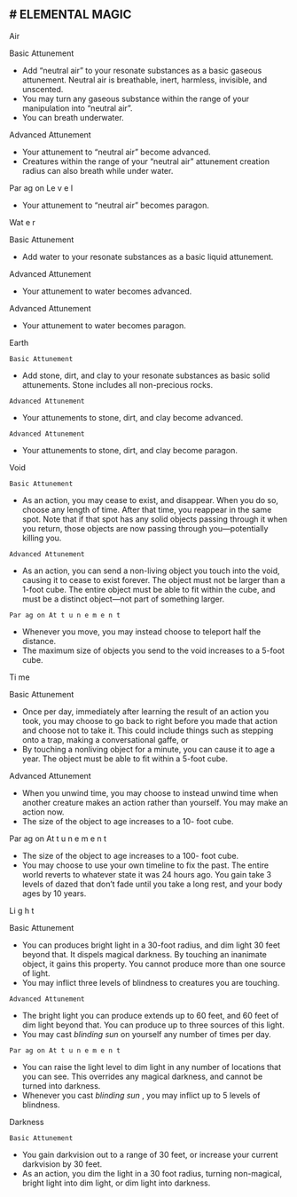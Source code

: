 ## # ELEMENTAL MAGIC

Air

Basic Attunement

- Add “neutral air” to your resonate substances
  as a basic gaseous attunement. Neutral air is
  breathable, inert, harmless, invisible, and
  unscented.
- You may turn any gaseous substance within the
  range of your manipulation into “neutral air”.
- You can breath underwater.

Advanced Attunement

- Your attunement to “neutral air” become
  advanced.
- Creatures within the range of your “neutral air”
  attunement creation radius can also breath while
  under water.

Par ag on Le v e l

- Your attunement to “neutral air” becomes
  paragon.

Wat e r

Basic Attunement

- Add water to your resonate substances as a
  basic liquid attunement.

Advanced Attunement

- Your attunement to water becomes advanced.

Advanced Attunement

- Your attunement to water becomes paragon.

Earth

```
Basic Attunement
```

- Add stone, dirt, and clay to your resonate
  substances as basic solid attunements. Stone
  includes all non-precious rocks.

```
Advanced Attunement
```

- Your attunements to stone, dirt, and clay
  become advanced.

```
Advanced Attunement
```

- Your attunements to stone, dirt, and clay
  become paragon.

Void

```
Basic Attunement
```

- As an action, you may cease to exist, and
  disappear. When you do so, choose any length of
  time. After that time, you reappear in the same
  spot. Note that if that spot has any solid objects
  passing through it when you return, those objects
  are now passing through you—potentially killing
  you.

```
Advanced Attunement
```

- As an action, you can send a non-living object
  you touch into the void, causing it to cease to exist
  forever. The object must not be larger than a 1-foot
  cube. The entire object must be able to fit within
  the cube, and must be a distinct object—not part of
  something larger.

```
Par ag on At t u n e m e n t
```

- Whenever you move, you may instead choose
  to teleport half the distance.
- The maximum size of objects you send to the
  void increases to a 5-foot cube.

Ti me

Basic Attunement

- Once per day, immediately after learning the
  result of an action you took, you may choose to go
  back to right before you made that action and
  choose not to take it. This could include things
  such as stepping onto a trap, making a
  conversational gaffe, or
- By touching a nonliving object for a minute,
  you can cause it to age a year. The object must be
  able to fit within a 5-foot cube.

Advanced Attunement

- When you unwind time, you may choose to
  instead unwind time when another creature makes
  an action rather than yourself. You may make an
  action now.
- The size of the object to age increases to a 10-
  foot cube.

Par ag on At t u n e m e n t

- The size of the object to age increases to a 100-
  foot cube.
- You may choose to use your own timeline to
  fix the past. The entire world reverts to whatever
  state it was 24 hours ago. You gain take 3 levels of
  dazed that don’t fade until you take a long rest, and
  your body ages by 10 years.

Li g h t

Basic Attunement

- You can produces bright light in a 30-foot
  radius, and dim light 30 feet beyond that. It dispels
  magical darkness. By touching an inanimate
  object, it gains this property. You cannot produce
  more than one source of light.
- You may inflict three levels of blindness to
  creatures you are touching.

```
Advanced Attunement
```

- The bright light you can produce extends up to
  60 feet, and 60 feet of dim light beyond that. You
  can produce up to three sources of this light.
- You may cast _blinding sun_ on yourself any
  number of times per day.

```
Par ag on At t u n e m e n t
```

- You can raise the light level to dim light in any
  number of locations that you can see. This
  overrides any magical darkness, and cannot be
  turned into darkness.
- Whenever you cast _blinding sun_ , you may
  inflict up to 5 levels of blindness.

Darkness

```
Basic Attunement
```

- You gain darkvision out to a range of 30 feet,
  or increase your current darkvision by 30 feet.
- As an action, you dim the light in a 30 foot
  radius, turning non-magical, bright light into dim
  light, or dim light into darkness.
